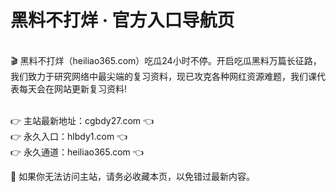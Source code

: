 # 黑料不打烊 · 官方入口导航页
<br>🎬 黑料不打烊（heiliao365.com）吃瓜24小时不停。开启吃瓜黑料万篇长征路，我们致力于研究网络中最尖端的复习资料，现已攻克各种网红资源难题，我们课代表每天会在网站更新复习资料!

<br>👉 主站最新地址：cgbdy27.com 👈
<br>👉 永久入口：hlbdy1.com 👈
<br>👉 永久通道：heiliao365.com 👈

📌 如果你无法访问主站，请务必收藏本页，以免错过最新内容。
